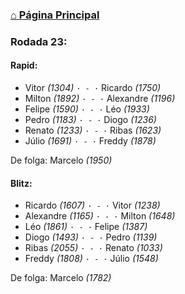 ### [⌂ Página Principal](https://grupo-de-xadrez.github.io/)

### Rodada 23:

#### Rapid:

* Vitor *(1304)* `· - ·` Ricardo *(1750)*  
* Milton *(1892)* `· - ·` Alexandre *(1196)*  
* Felipe *(1590)* `· - ·` Léo *(1933)*  
* Pedro *(1183)* `· - ·` Diogo *(1236)*  
* Renato *(1233)* `· - ·` Ribas *(1623)*  
* Júlio *(1691)* `· - ·` Freddy *(1878)*  

De folga: Marcelo *(1950)*

#### Blitz:

* Ricardo *(1607)* `· - ·` Vitor *(1238)*  
* Alexandre *(1165)* `· - ·` Milton *(1648)*  
* Léo *(1861)* `· - ·` Felipe *(1387)*  
* Diogo *(1493)* `· - ·` Pedro *(1139)*  
* Ribas *(2055)* `· - ·` Renato *(1033)*  
* Freddy *(1808)* `· - ·` Júlio *(1548)*  

De folga: Marcelo *(1782)*

